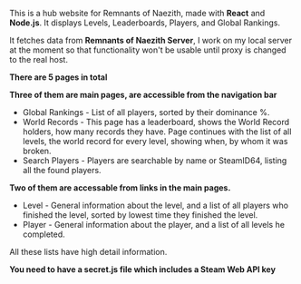 This is a hub website for Remnants of Naezith, made with **React** and **Node.js**. It displays Levels, Leaderboards, Players, and Global Rankings.

It fetches data from **Remnants of Naezith Server**, I work on my local server at the moment so that functionality won't be usable until proxy is changed to the real host.

**There are 5 pages in total**

**Three of them are main pages, are accessible from the navigation bar**

* Global Rankings - List of all players, sorted by their dominance %.
* World Records - This page has a leaderboard, shows the World Record holders, how many records they have. Page continues with the list of all levels, the world record for every level, showing when, by whom it was broken. 
* Search Players - Players are searchable by name or SteamID64, listing all the found players.

**Two of them are accessable from links in the main pages.**

* Level - General information about the level, and a list of all players who finished the level, sorted by lowest time they finished the level.
* Player - General information about the player, and a list of all levels he completed.

All these lists have high detail information.

**You need to have a secret.js file which includes a Steam Web API key**
